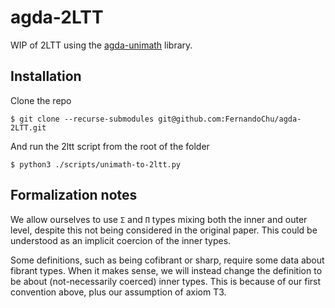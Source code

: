 # agda-2LTT

WIP of 2LTT using the [agda-unimath](https://github.com/UniMath/agda-unimath)
library.

## Installation

Clone the repo

```
$ git clone --recurse-submodules git@github.com:FernandoChu/agda-2LTT.git
```

And run the 2ltt script from the root of the folder

```
$ python3 ./scripts/unimath-to-2ltt.py 
```

## Formalization notes

We allow ourselves to use `Σ` and `Π` types mixing both the inner and outer level, despite this not being considered in the original paper. This could be understood as an implicit coercion of the inner types.

Some definitions, such as being cofibrant or sharp, require some data about fibrant types. When it makes sense, we will instead change the definition to be about (not-necessarily coerced) inner types.
This is because of our first convention above, plus our assumption of axiom T3.
